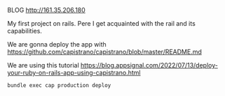 BLOG 
http://161.35.206.180


My first project on rails.
Рere I get acquainted with the rail and its capabilities.

We are gonna deploy the app with https://github.com/capistrano/capistrano/blob/master/README.md

We are using this tutorial https://blog.appsignal.com/2022/07/13/deploy-your-ruby-on-rails-app-using-capistrano.html

    bundle exec cap production deploy
